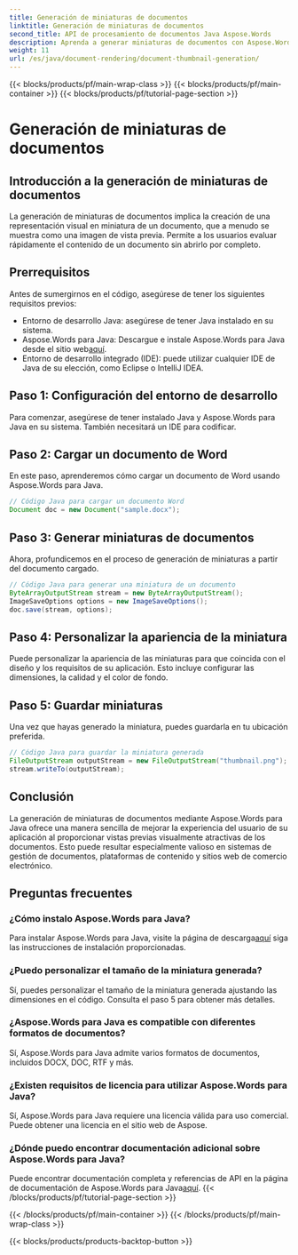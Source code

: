 ```yaml
---
title: Generación de miniaturas de documentos
linktitle: Generación de miniaturas de documentos
second_title: API de procesamiento de documentos Java Aspose.Words
description: Aprenda a generar miniaturas de documentos con Aspose.Words para Java. Mejore la experiencia del usuario con vistas previas visuales.
weight: 11
url: /es/java/document-rendering/document-thumbnail-generation/
---
```


{{< blocks/products/pf/main-wrap-class >}}
{{< blocks/products/pf/main-container >}}
{{< blocks/products/pf/tutorial-page-section >}}

# Generación de miniaturas de documentos


## Introducción a la generación de miniaturas de documentos

La generación de miniaturas de documentos implica la creación de una representación visual en miniatura de un documento, que a menudo se muestra como una imagen de vista previa. Permite a los usuarios evaluar rápidamente el contenido de un documento sin abrirlo por completo.

## Prerrequisitos

Antes de sumergirnos en el código, asegúrese de tener los siguientes requisitos previos:

- Entorno de desarrollo Java: asegúrese de tener Java instalado en su sistema.
-  Aspose.Words para Java: Descargue e instale Aspose.Words para Java desde el sitio web[aquí](https://releases.aspose.com/words/java/).
- Entorno de desarrollo integrado (IDE): puede utilizar cualquier IDE de Java de su elección, como Eclipse o IntelliJ IDEA.

## Paso 1: Configuración del entorno de desarrollo

Para comenzar, asegúrese de tener instalado Java y Aspose.Words para Java en su sistema. También necesitará un IDE para codificar.

## Paso 2: Cargar un documento de Word

En este paso, aprenderemos cómo cargar un documento de Word usando Aspose.Words para Java.

```java
// Código Java para cargar un documento Word
Document doc = new Document("sample.docx");
```

## Paso 3: Generar miniaturas de documentos

Ahora, profundicemos en el proceso de generación de miniaturas a partir del documento cargado.

```java
// Código Java para generar una miniatura de un documento
ByteArrayOutputStream stream = new ByteArrayOutputStream();
ImageSaveOptions options = new ImageSaveOptions();
doc.save(stream, options);
```

## Paso 4: Personalizar la apariencia de la miniatura

Puede personalizar la apariencia de las miniaturas para que coincida con el diseño y los requisitos de su aplicación. Esto incluye configurar las dimensiones, la calidad y el color de fondo.

## Paso 5: Guardar miniaturas

Una vez que hayas generado la miniatura, puedes guardarla en tu ubicación preferida.

```java
// Código Java para guardar la miniatura generada
FileOutputStream outputStream = new FileOutputStream("thumbnail.png");
stream.writeTo(outputStream);
```

## Conclusión

La generación de miniaturas de documentos mediante Aspose.Words para Java ofrece una manera sencilla de mejorar la experiencia del usuario de su aplicación al proporcionar vistas previas visualmente atractivas de los documentos. Esto puede resultar especialmente valioso en sistemas de gestión de documentos, plataformas de contenido y sitios web de comercio electrónico.

## Preguntas frecuentes

### ¿Cómo instalo Aspose.Words para Java?

Para instalar Aspose.Words para Java, visite la página de descarga[aquí](https://releases.aspose.com/words/java/) siga las instrucciones de instalación proporcionadas.

### ¿Puedo personalizar el tamaño de la miniatura generada?

Sí, puedes personalizar el tamaño de la miniatura generada ajustando las dimensiones en el código. Consulta el paso 5 para obtener más detalles.

### ¿Aspose.Words para Java es compatible con diferentes formatos de documentos?

Sí, Aspose.Words para Java admite varios formatos de documentos, incluidos DOCX, DOC, RTF y más.

### ¿Existen requisitos de licencia para utilizar Aspose.Words para Java?

Sí, Aspose.Words para Java requiere una licencia válida para uso comercial. Puede obtener una licencia en el sitio web de Aspose.

### ¿Dónde puedo encontrar documentación adicional sobre Aspose.Words para Java?

 Puede encontrar documentación completa y referencias de API en la página de documentación de Aspose.Words para Java[aquí](https://reference.aspose.com/words/java/).
{{< /blocks/products/pf/tutorial-page-section >}}

{{< /blocks/products/pf/main-container >}}
{{< /blocks/products/pf/main-wrap-class >}}

{{< blocks/products/products-backtop-button >}}

